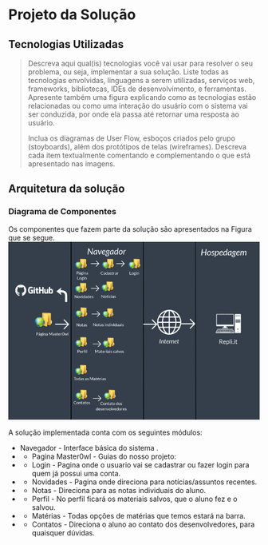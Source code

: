 ﻿# Projeto da Solução


## Tecnologias Utilizadas

> Descreva aqui qual(is) tecnologias você vai usar para resolver o seu
> problema, ou seja, implementar a sua solução. Liste todas as
> tecnologias envolvidas, linguagens a serem utilizadas, serviços web,
> frameworks, bibliotecas, IDEs de desenvolvimento, e ferramentas.
> Apresente também uma figura explicando como as tecnologias estão
> relacionadas ou como uma interação do usuário com o sistema vai ser
> conduzida, por onde ela passa até retornar uma resposta ao usuário.
> 
> Inclua os diagramas de User Flow, esboços criados pelo grupo
> (stoyboards), além dos protótipos de telas (wireframes). Descreva cada
> item textualmente comentando e complementando o que está apresentado
> nas imagens.

## Arquitetura da solução

### Diagrama de Componentes

Os componentes que fazem parte da solução são apresentados na Figura que se segue.
![Diagrama](images/diagrama.png "Diagrama")

A solução implementada conta com os seguintes módulos:
* Navegador - Interface básica do sistema .
* - Pagina Master0wl - Guias do nosso projeto:
* - Login - Pagina onde o usuario vai se cadastrar ou fazer login para quem já possui uma conta.
* - Novidades - Pagina onde direciona para notícias/assuntos recentes.
* - Notas - Direciona para as notas individuais do aluno.
* - Perfil - No perfil ficará os materiais salvos, que o aluno fez e o salvou.
* - Matérias - Todas opções de matérias que temos estará na barra.
* - Contatos - Direciona o aluno ao contato dos desenvolvedores, para quaisquer dúvidas.







